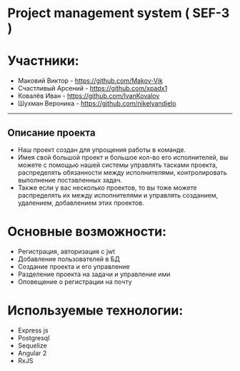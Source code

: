 # Project management system ( SEF-3 )

# Участники:
* Маковий Виктор - https://github.com/Makov-Vik
* Счастливый Арсений - https://github.com/xpadx1
* Ковалёв Иван - https://github.com/IvanKovalov
* Шухман Вероника - https://github.com/nikelyandjelo

---
Описание проекта 
---
* Наш проект создан для упрощения работы в команде. 
* Имея свой большой проект и большое кол-во его исполнителей, вы можете с помощью нашей системы управлять тасками проекта, распределять обязанности между исполнителями, контролировать выполнение поставленных задач.
* Также если у вас несколько проектов, то вы тоже можете распределять их между исполнителями и управлять созданием, удалением, добавлением этих проектов. 

# Основные возможности:
* Регистрация, авторизация с jwt
* Добавление пользователей в БД
* Создание проекта и его управление
* Разделение проекта на задачи и управление ими
* Оповещение о регистрации на почту

# Используемые технологии:
* Express js
* Postgresql
* Sequelize
* Angular 2
* RxJS
